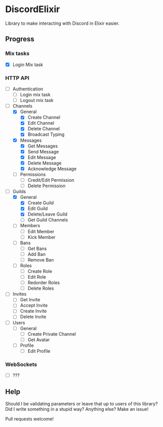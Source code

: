# DiscordElixir
Library to make interacting with Discord in Elixir easier.

## Progress

### Mix tasks
- [x] Login Mix task

### HTTP API
- [ ] Authentication
  - [ ] Login mix task
  - [ ] Logout mix task
- [ ] Channels
  - [x] General
    - [x] Create Channel
    - [x] Edit Channel
    - [x] Delete Channel
    - [x] Broadcast Typing
  - [x] Messages
    - [x] Get Messages
    - [x] Send Message
    - [x] Edit Message
    - [x] Delete Message
    - [x] Acknowledge Message
  - [ ] Permissions
    - [ ] Credit/Edit Permission
    - [ ] Delete Permission
- [ ] Guilds
  - [x] General
    - [x] Create Guild
    - [x] Edit Guild
    - [x] Delete/Leave Guild
    - [ ] Get Guild Channels
  - [ ] Members
    - [ ] Edit Member
    - [ ] Kick Member
  - [ ] Bans
    - [ ] Get Bans
    - [ ] Add Ban
    - [ ] Remove Ban
  - [ ] Roles
    - [ ] Create Role
    - [ ] Edit Role
    - [ ] Redorder Roles
    - [ ] Delete Roles
- [ ] Invites
  - [ ] Get Invite
  - [ ] Accept Invite
  - [ ] Create Invite
  - [ ] Delete Invite
- [ ] Users
  - [ ] General
    - [ ] Create Private Channel
    - [ ] Get Avatar
  - [ ] Profile
    - [ ] Edit Profile

### WebSockets
- [ ] ???

## Help
Should I be validating parameters or leave that up to users of this library? Did I write something in a stupid way? Anything else? Make an issue!

Pull requests welcome!
